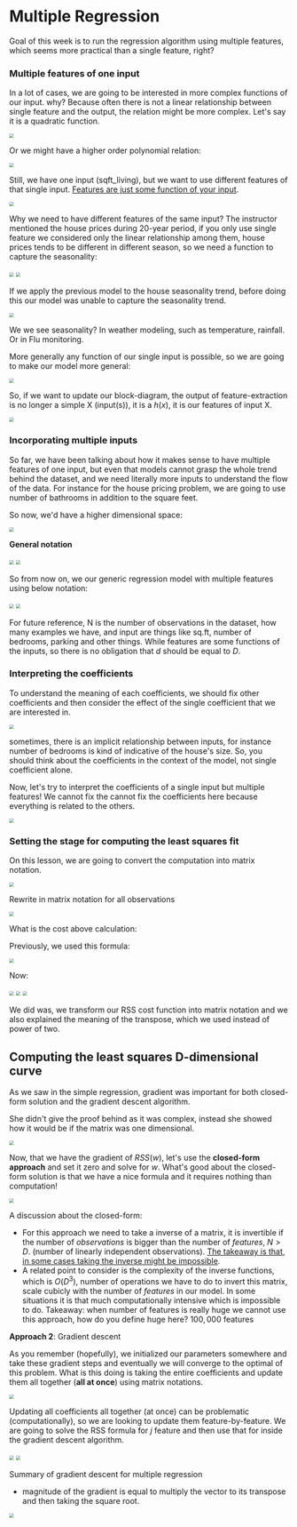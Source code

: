 # Multiple Regression

Goal of this week is to run the regression algorithm using multiple features, which seems more practical than a single feature, right?

### Multiple features of one input

In a lot of cases, we are going to be interested in more complex functions of our input. why? Because often there is not a linear relationship between single feature and the output, the relation might be more complex. Let's say it is a quadratic function.

<img src="assets/multiple-regression-01.png" style="zoom:50%"/>

Or we might have a higher order polynomial relation:

<img src="assets/multiple-regression-02.png" style="zoom:50%"/>

Still, we have one input (sqft_living), but we want to use different features of that single input. <u>Features are just some function of your input</u>.

<img src="assets/multiple-regression-03.png" style="zoom:50%"/>

Why we need to have different features of the same input? The instructor mentioned the house prices during 20-year period, if you only use single feature we considered only the linear relationship among them, house prices tends to be different in different season, so we need a function to capture the seasonality:

<img src="assets/multiple-regression-04.png" style="zoom:50%"/>

<img src="assets/multiple-regression-05.png" style="zoom:50%"/>

If we apply the previous model to the house seasonality trend, before doing this our model was unable to capture the seasonality trend.

<img src="assets/multiple-regression-06.png" style="zoom:50%"/>

We we see seasonality? In weather modeling, such as temperature, rainfall. Or in  Flu monitoring.

More generally any function of our single input is possible, so we are going to make our model more general:

<img src="assets/multiple-regression-07.png" style="zoom:50%"/>

So, if we want to update our block-diagram, the output of feature-extraction is no longer a simple X (input(s)), it is a $h(x)$, it is our features of input X.

<img src="assets/multiple-regression-08.png" style="zoom:50%"/>

### Incorporating multiple inputs

So far, we have been talking about how it makes sense to have multiple features of one input, but even that models cannot grasp the whole trend behind the dataset, and we need literally more inputs to understand the flow of the data. For instance for the house pricing problem, we are going to use number of bathrooms in addition to the square feet.

So now, we'd have a higher dimensional space:

<img src="assets/multiple-inputs-01.png" style="zoom:50%"/>

**General notation**

<img src="assets/multiple-inputs-02.png" style="zoom:50%"/>

<img src="assets/multiple-inputs-03.png" style="zoom:50%"/>

So from now on, we our generic regression model with multiple features using below notation:

<img src="assets/multiple-inputs-04.png" style="zoom:50%"/>

<img src="assets/multiple-inputs-05.png" style="zoom:50%"/>

For future reference, N is the number of observations in the dataset, how many examples we have, and input are things like sq.ft, number of bedrooms, parking and other things. While features are some functions of the inputs, so there is no obligation that $d$ should be equal to $D$.

### Interpreting the coefficients

To understand the meaning of each coefficients, we should fix other coefficients and then consider the effect of the single coefficient that we are interested in.

<img src="assets/multiple-inputs-06.png" style="zoom:50%"/>

sometimes, there is an implicit relationship between inputs, for instance number of bedrooms is kind of indicative of the house's size. So, you should think about the coefficients in the context of the model, not single coefficient alone.

Now, let's try to interpret the coefficients of a single input but multiple features! We cannot fix the cannot fix the coefficients here because everything is related to the others.

<img src="assets/multiple-inputs-07.png" style="zoom:50%"/>

### Setting the stage for computing the least squares fit

On this lesson, we are going to convert the computation into matrix notation.

<img src="assets/multiple-inputs-08.png" style="zoom:50%"/>

Rewrite in matrix notation for all observations

<img src="assets/multiple-inputs-09.png" style="zoom:50%"/>

What is the cost above calculation:

Previously, we used this formula:

<img src="assets/multiple-inputs-10.png" style="zoom:50%"/>

Now:

<img src="assets/multiple-inputs-11.png" style="zoom:50%"/>

<img src="assets/multiple-inputs-12.png" style="zoom:50%"/>

<img src="assets/multiple-inputs-13.png" style="zoom:50%"/>

We did was, we transform our RSS cost function into matrix notation and we also explained the meaning of the transpose, which we used instead of power of two.

## Computing the least squares D-dimensional curve

As we saw in the simple regression, gradient was important for both closed-form solution and the gradient descent algorithm.

She didn't give the proof behind as it was complex, instead she showed how it would be if the matrix was one dimensional.

<img src="assets/multiple-regression-09.png" style="zoom:50%"/>

Now, that we have the gradient of $RSS(w)$, let's use the **closed-form approach** and set it zero and solve for $w$. What's good about the closed-form solution is that we have a nice formula and it requires nothing than computation!

<img src="assets/multiple-regression-10.png" style="zoom:50%"/>

A discussion about the closed-form:

* For this approach we need to take a inverse of a matrix, it is invertible if the number of *observations* is bigger than the number of *features*, $N > D$. (number of linearly independent observations). <u>The takeaway is that, in some cases taking the inverse might be impossible</u>.
* A related point to consider is the complexity of the inverse functions, which is $O(D^3)$, number of operations we have to do to invert this matrix, scale cubicly with the number of *features* in our model. In some situations it is that much computationally intensive which is impossible to do. Takeaway: when number of features is really huge we cannot use this approach, how do you define huge here? $100,000$ features

**Approach 2**: Gradient descent

As you remember (hopefully), we initialized our parameters somewhere and take these gradient steps and eventually we will converge to the optimal of this problem. What is this doing is taking the entire coefficients and update them all together (**all at once**) using matrix notations.

<img src="assets/multiple-regression-11.png" style="zoom:50%"/>



Updating all coefficients all together (at once) can be problematic (computationally), so we are looking to update them feature-by-feature. We are going to solve the RSS formula for $j$ feature and then use that for inside the gradient descent algorithm.

<img src="assets/multiple-regression-12.png" style="zoom:50%"/>

<img src="assets/multiple-regression-13.png" style="zoom:50%"/>

Summary of gradient descent for multiple regression

* magnitude of the gradient is equal to multiply the vector to its transpose and then taking the square root.

<img src="assets/multiple-regression-14.png" style="zoom:50%"/>
